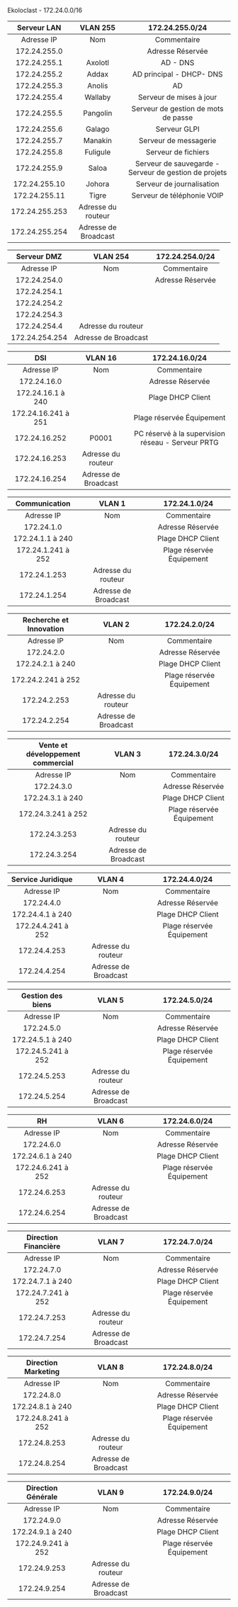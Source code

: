 Ekoloclast - 172.24.0.0/16


| **Serveur LAN** | **VLAN 255** | **172.24.255.0/24** |
|:---:|:---:|:---:|
| Adresse IP | Nom | Commentaire |
| 172.24.255.0 |  | Adresse Réservée |
| 172.24.255.1 | Axolotl  | AD - DNS |
| 172.24.255.2 | Addax | AD principal - DHCP- DNS |
| 172.24.255.3 | Anolis | AD |
| 172.24.255.4 | Wallaby | Serveur de mises à jour |
| 172.24.255.5 | Pangolin | Serveur de gestion de mots de passe |
| 172.24.255.6 | Galago | Serveur GLPI |
| 172.24.255.7 | Manakin | Serveur de messagerie |
| 172.24.255.8 | Fuligule | Serveur de  fichiers |
| 172.24.255.9 | Saloa | Serveur de sauvegarde - Serveur de gestion de projets |
| 172.24.255.10 | Johora | Serveur de journalisation |
| 172.24.255.11 | Tigre | Serveur de téléphonie VOIP |
| 172.24.255.253 | Adresse du routeur |  |
| 172.24.255.254 | Adresse de Broadcast  |  |  

| **Serveur DMZ** | **VLAN 254** | **172.24.254.0/24** |
|:---:|:---:|:---:|
| Adresse IP | Nom | Commentaire |
| 172.24.254.0 |  | Adresse Réservée |
| 172.24.254.1 |  |  |
| 172.24.254.2 |  |  |
| 172.24.254.3 |  |  |
| 172.24.254.4 | Adresse du routeur |  |
| 172.24.254.254 | Adresse de Broadcast |  |  

| **DSI** | **VLAN 16** | **172.24.16.0/24** |
|:---:|:---:|:---:|
| Adresse IP | Nom | Commentaire |
| 172.24.16.0 |  | Adresse Réservée |
| 172.24.16.1 à 240 |  | Plage DHCP Client |
| 172.24.16.241 à 251 |  | Plage réservée Équipement |
| 172.24.16.252 | P0001 | PC réservé à la supervision réseau - Serveur PRTG |
| 172.24.16.253 | Adresse du routeur |  |
| 172.24.16.254 | Adresse de Broadcast |  |

| **Communication** | **VLAN 1** | **172.24.1.0/24** |
|:---:|:---:|:---:|
| Adresse IP | Nom | Commentaire |
| 172.24.1.0 |  | Adresse Réservée |
| 172.24.1.1 à 240|  | Plage DHCP Client |
| 172.24.1.241 à 252|  | Plage réservée Équipement |
| 172.24.1.253 | Adresse du routeur |  |
| 172.24.1.254 | Adresse de Broadcast |  |

| **Recherche et Innovation** | **VLAN 2** | **172.24.2.0/24** |
|:---:|:---:|:---:|
| Adresse IP | Nom | Commentaire |
| 172.24.2.0 |  | Adresse Réservée |
| 172.24.2.1 à 240|  | Plage DHCP Client |
| 172.24.2.241 à 252|  | Plage réservée Équipement |
| 172.24.2.253 | Adresse du routeur |  |
| 172.24.2.254 | Adresse de Broadcast |  |

| **Vente et développement commercial** | **VLAN 3** | **172.24.3.0/24** |
|:---:|:---:|:---:|
| Adresse IP | Nom | Commentaire |
| 172.24.3.0 |  | Adresse Réservée |
| 172.24.3.1 à 240|  | Plage DHCP Client |
| 172.24.3.241 à 252|  | Plage réservée Équipement |
| 172.24.3.253 | Adresse du routeur |  |
| 172.24.3.254 | Adresse de Broadcast |  |

| **Service Juridique** | **VLAN 4** | **172.24.4.0/24** |
|:---:|:---:|:---:|
| Adresse IP | Nom | Commentaire |
| 172.24.4.0 |  | Adresse Réservée |
| 172.24.4.1 à 240|  | Plage DHCP Client |
| 172.24.4.241 à 252|  | Plage réservée Équipement |
| 172.24.4.253 | Adresse du routeur |  |
| 172.24.4.254 | Adresse de Broadcast |  |

| **Gestion des biens** | **VLAN 5** | **172.24.5.0/24** |
|:---:|:---:|:---:|
| Adresse IP | Nom | Commentaire |
| 172.24.5.0 |  | Adresse Réservée |
| 172.24.5.1 à 240|  | Plage DHCP Client |
| 172.24.5.241 à 252|  | Plage réservée Équipement |
| 172.24.5.253 | Adresse du routeur |  |
| 172.24.5.254 | Adresse de Broadcast |  |

| **RH** | **VLAN 6** | **172.24.6.0/24** |
|:---:|:---:|:---:|
| Adresse IP | Nom | Commentaire |
| 172.24.6.0 |  | Adresse Réservée |
| 172.24.6.1 à 240|  | Plage DHCP Client |
| 172.24.6.241 à 252|  | Plage réservée Équipement |
| 172.24.6.253 | Adresse du routeur |  |
| 172.24.6.254 | Adresse de Broadcast |  |

| **Direction Financière** | **VLAN 7** | **172.24.7.0/24** |
|:---:|:---:|:---:|
| Adresse IP | Nom | Commentaire |
| 172.24.7.0 |  | Adresse Réservée |
| 172.24.7.1 à 240|  | Plage DHCP Client |
| 172.24.7.241 à 252|  | Plage réservée Équipement |
| 172.24.7.253 | Adresse du routeur |  |
| 172.24.7.254 | Adresse de Broadcast |  |

| **Direction Marketing** | **VLAN 8** | **172.24.8.0/24** |
|:---:|:---:|:---:|
| Adresse IP | Nom | Commentaire |
| 172.24.8.0 |  | Adresse Réservée |
| 172.24.8.1 à 240|  | Plage DHCP Client |
| 172.24.8.241 à 252|  | Plage réservée Équipement |
| 172.24.8.253 | Adresse du routeur |  |
| 172.24.8.254 | Adresse de Broadcast |  |

| **Direction Générale** | **VLAN 9** | **172.24.9.0/24** |
|:---:|:---:|:---:|
| Adresse IP | Nom | Commentaire |
| 172.24.9.0 |  | Adresse Réservée |
| 172.24.9.1 à 240|  | Plage DHCP Client |
| 172.24.9.241 à 252|  | Plage réservée Équipement |
| 172.24.9.253 | Adresse du routeur |  |
| 172.24.9.254 | Adresse de Broadcast |  |
